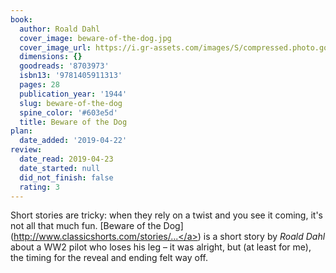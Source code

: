 ```yaml
---
book:
  author: Roald Dahl
  cover_image: beware-of-the-dog.jpg
  cover_image_url: https://i.gr-assets.com/images/S/compressed.photo.goodreads.com/books/1458388620l/8703973._SX98_.jpg
  dimensions: {}
  goodreads: '8703973'
  isbn13: '9781405911313'
  pages: 28
  publication_year: '1944'
  slug: beware-of-the-dog
  spine_color: '#603e5d'
  title: Beware of the Dog
plan:
  date_added: '2019-04-22'
review:
  date_read: 2019-04-23
  date_started: null
  did_not_finish: false
  rating: 3
---
```


Short stories are tricky: when they rely on a twist and you see it coming, it's not all that much fun. [Beware of the Dog](<a target="_blank" href="http://www.classicshorts.com/stories/botd.html" rel="nofollow">http://www.classicshorts.com/stories/...</a>) is a short story by *Roald Dahl* about a WW2 pilot who loses his leg – it was alright, but (at least for me), the timing for the reveal and ending felt way off.
